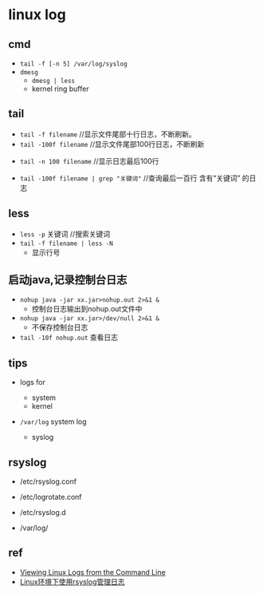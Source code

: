 # linux log


## cmd 

+ `tail -f [-n 5] /var/log/syslog`
+ `dmesg`
    + `dmesg | less`
    + kernel ring buffer

## tail
 <!-- 1、监控文件尾部内容，会不断刷新，默认是十行，可添加参数 -->
+ `tail -f filename`  //显示文件尾部十行日志，不断刷新。
+ `tail -100f filename` //显示文件尾部100行日志，不断刷新

<!-- 2、显示文件最后n行 -->
+ `tail -n 100 filename`   //显示日志最后100行

<!-- 3、我们还可以结合grep管道，来对关键词做筛选 -->
+ `tail -100f filename | grep "关键词"` //查询最后一百行 含有“关键词” 的日志

## less
+ `less -p` 关键词 //搜索关键词
+ `tail -f filename | less -N`
    + 显示行号

## 启动java,记录控制台日志
+ `nohup java -jar xx.jar>nohup.out 2>&1 &`
    + 控制台日志输出到nohup.out文件中
+ `nohup java -jar xx.jar>/dev/null 2>&1 &`
    + 不保存控制台日志
+ `tail -10f nohup.out` 查看日志

## tips
+ logs for
    + system
    + kernel

+ `/var/log` system log
    + syslog

## rsyslog

+ /etc/rsyslog.conf 
+ /etc/logrotate.conf
+ /etc/rsyslog.d

+ /var/log/


## ref
+ [Viewing Linux Logs from the Command Line](https://www.linux.com/topic/desktop/viewing-linux-logs-command-line/)
+ [Linux环境下使用rsyslog管理日志](https://segmentfault.com/a/1190000003509909)
